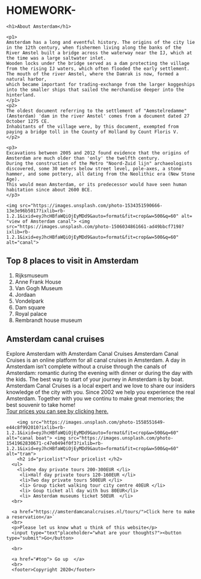 # HOMEWORK-

<!DOCTYPE html>
<html lang="en">
<head>
    <meta charset="UTF-8">
    <meta name="viewport" content="width=device-width, initial-scale=1.0">
    <title>Amsterdam trough centuries</title>
</head>
<body>

    <h1>About Amsterdam</h1>

    <p1>
    Amsterdam has a long and eventful history. The origins of the city lie in the 12th century, when fishermen living along the banks of the River Amstel built a bridge across the waterway near the IJ, which at the time was a large saltwater inlet. 
    Wooden locks under the bridge served as a dam protecting the village from the rising IJ waters, which often flooded the early settlement. The mouth of the river Amstel, where the Damrak is now, formed a natural harbor,
    which became important for trading-exchange from the larger koggeships into the smaller ships that sailed the merchandise deeper into the hinterland.
    </p1>
    <p2>
    The oldest document referring to the settlement of "Aemstelredamme" (Amsterdam) 'dam in the river Amstel' comes from a document dated 27 October 1275 CE. 
    Inhabitants of the village were, by this document, exempted from paying a bridge toll in the County of Holland by Count Floris V.
    </p2>
    
    <p3>
    Excavations between 2005 and 2012 found evidence that the origins of Amsterdam are much older than 'only' the twelfth century.
    During the construction of the Metro "Noord-Zuid lijn" archaeologists discovered, some 30 meters below street level, pole-axes, a stone hammer, and some pottery, all dating from the Neolithic era (New Stone Age). 
    This would mean Amsterdam, or its predecessor would have seen human habitation since about 2600 BCE.
    </p3>

    <img src="https://images.unsplash.com/photo-1534351590666-13e3e96b5017?ixlib=rb-1.2.1&ixid=eyJhcHBfaWQiOjEyMDd9&auto=format&fit=crop&w=500&q=60" alt= "view of Amsterdam canal"> <img src="https://images.unsplash.com/photo-1506034861661-ad49bbcf7198?ixlib=rb-1.2.1&ixid=eyJhcHBfaWQiOjEyMDd9&auto=format&fit=crop&w=500&q=60" alt="canal">
   <h2> Top 8 places to visit in Amsterdam</h2> 
    <ol>
        <li>Rijksmuseum </li> 
         <li>Anne Frank House </li> 
         <li>Van Gogh Museum  </li> 
         <li> Jordaan </li> 
         <li> Vondelpark </li> 
         <li> Dam square  </li> 
         <li> Royal palace </li> 
         <li> Rembrandt house museum </li> 
      </ol>
      <h2>Amsterdam canal cruises</h2>
      <p>Explore Amsterdam with Amsterdam Canal Cruises
      Amsterdam Canal Cruises is an online platform for all canal cruises in Amsterdam. A day in Amsterdam isn’t complete without a cruise through the canals of Amsterdam: romantic during the evening with dinner or during the day with the kids. The best way to start of your journey in Amsterdam is by boat. Amsterdam Canal Cruises is a local expert and we love to share our insiders knowledge of the city with you. Since 2002 we help you experience the real Amsterdam. Together with you we continu to make great memories; the best souvenir to take home!
        <br>
       <a href="#pricelist"> Tour prices you can see by clicking here. </a> 
        </p>

        <img src="https://images.unsplash.com/photo-1558551649-e44c8f992010?ixlib=rb-1.2.1&ixid=eyJhcHBfaWQiOjEyMDd9&auto=format&fit=crop&w=500&q=60" alt="canal boat"> <img src="https://images.unsplash.com/photo-1541962830671-c47e0494f0f3?ixlib=rb-1.2.1&ixid=eyJhcHBfaWQiOjEyMDd9&auto=format&fit=crop&w=500&q=60" alt="tram">
        <h2 id="pricelist">Tour pricelist </h2>
      <ul>
        <li>One day private tours 200-300EUR </li> 
         <li>Half day private tours 120-160EUR </li> 
         <li>Two day private tours 500EUR </li> 
         <li> Group ticket walking tour city centre 40EUR </li> 
         <li> Goup ticket all day with bus 80EUR</li> 
         <li> Amsterdam museums ticket 50EUR  </li> 
      <br>
     
      <a href="https://amsterdamcanalcruises.nl/tours/">Click here to make a reservation</a>`
      <br>
      <p>Please let us know what u think of this website</p> 
      <input type="text"placeholder="what are your thoughts?"><button type="submit">Go</button>
     
      <br>

      <a href="#top"> Go up  </a> 
      <br>
      <footer>Copyright 2020</footer>
</body>
</html>
